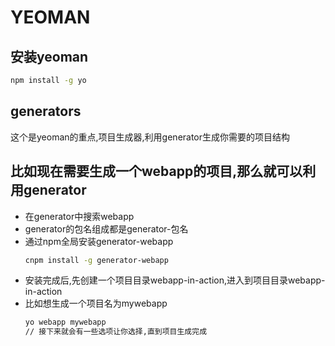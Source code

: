 # YEOMAN

## 安装yeoman
```bash
npm install -g yo
```

## generators
这个是yeoman的重点,项目生成器,利用generator生成你需要的项目结构

## 比如现在需要生成一个webapp的项目,那么就可以利用generator
+ 在generator中搜索webapp
+ generator的包名组成都是generator-包名
+ 通过npm全局安装generator-webapp
  ```bash
  cnpm install -g generator-webapp
  ```
+ 安装完成后,先创建一个项目目录webapp-in-action,进入到项目目录webapp-in-action
+ 比如想生成一个项目名为mywebapp
  ```bash
  yo webapp mywebapp
  // 接下来就会有一些选项让你选择,直到项目生成完成
  ```
